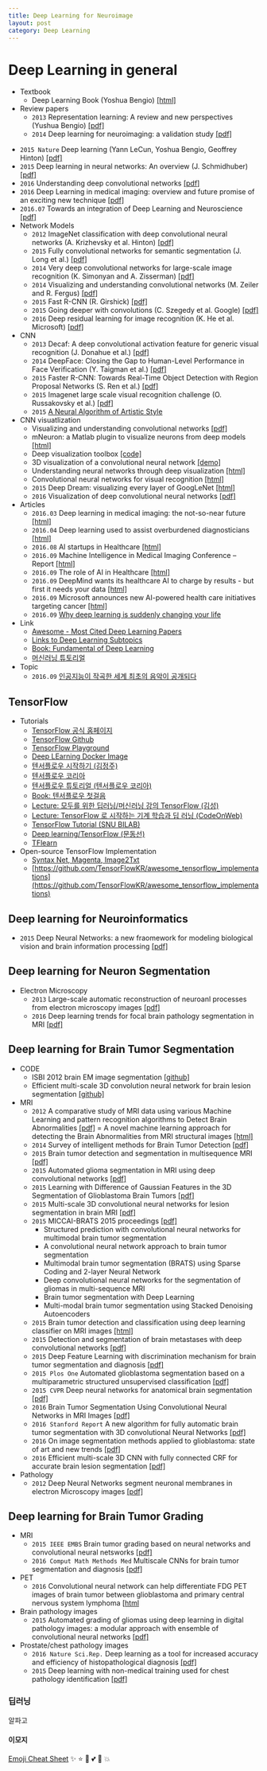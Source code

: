 ```yaml
---
title: Deep Learning for Neuroimage
layout: post
category: Deep Learning
---
```


# Deep Learning in general
* Textbook
  * Deep Learning Book (Yoshua Bengio) [[html]](http://www.deeplearningbook.org/)
* Review papers
  * `2013` Representation learning: A review and new perspectives (Yushua Bengio) [[pdf]](http://www.cl.uni-heidelberg.de/courses/ws14/deepl/BengioETAL12.pdf)
  * `2014` Deep learning for neuroimaging: a validation study [[pdf]](http://journal.frontiersin.org/article/10.3389/fnins.2014.00229/full)
<!--readmore-->
  * `2015 Nature` Deep learning (Yann LeCun, Yoshua Bengio, Geoffrey Hinton) [[pdf]](http://www.nature.com/nature/journal/v521/n7553/full/nature14539.html)
  * `2015` Deep learning in neural networks: An overview (J. Schmidhuber) [[pdf]](http://www2.econ.iastate.edu/tesfatsi/DeepLearningInNeuralNetworksOverview.JSchmidhuber2015.pdf)  
  * `2016` Understanding deep convolutional networks [[pdf]](http://rsta.royalsocietypublishing.org/content/374/2065/20150203)
  * `2016` Deep Learning in medical imaging: overview and future promise of an exciting new technique [[pdf]](http://ieeexplore.ieee.org/stamp/stamp.jsp?arnumber=7463094)
  * `2016.07` Towards an integration of Deep Learning and Neuroscience [[pdf]](http://biorxiv.org/content/biorxiv/early/2016/06/13/058545.full.pdf)  
* Network Models    
  * `2012` ImageNet classification with deep convolutional neural networks (A. Krizhevsky et al. Hinton) [[pdf]](http://papers.nips.cc/paper/4824-imagenet-classification-with-deep-convolutional-neural-networks.pdf)
  * `2015` Fully convolutional networks for semantic segmentation (J. Long et al.) [[pdf]](http://www.cv-foundation.org/openaccess/content_cvpr_2015/papers/Long_Fully_Convolutional_Networks_2015_CVPR_paper.pdf)
  * `2014` Very deep convolutional networks for large-scale image recognition (K. Simonyan and A. Zisserman) [[pdf]](http://arxiv.org/pdf/1409.1556)
  * `2014` Visualizing and understanding convolutional networks (M. Zeiler and R. Fergus) [[pdf]](http://arxiv.org/pdf/1311.2901)
  * `2015` Fast R-CNN (R. Girshick) [[pdf]](http://www.cv-foundation.org/openaccess/content_iccv_2015/papers/Girshick_Fast_R-CNN_ICCV_2015_paper.pdf)
  * `2015` Going deeper with convolutions (C. Szegedy et al. Google) [[pdf]](http://www.cv-foundation.org/openaccess/content_cvpr_2015/papers/Szegedy_Going_Deeper_With_2015_CVPR_paper.pdf)
  * `2016` Deep residual learning for image recognition (K. He et al. Microsoft) [[pdf]](http://arxiv.org/pdf/1512.03385)  
* CNN
  * `2013` Decaf: A deep convolutional activation feature for generic visual recognition (J. Donahue et al.) [[pdf]](http://arxiv.org/pdf/1310.1531)
  * `2014` DeepFace: Closing the Gap to Human-Level Performance in Face Verification (Y. Taigman et al.) [[pdf]](http://www.cv-foundation.org/openaccess/content_cvpr_2014/papers/Taigman_DeepFace_Closing_the_2014_CVPR_paper.pdf)
  * `2015` Faster R-CNN: Towards Real-Time Object Detection with Region Proposal Networks (S. Ren et al.) [[pdf]](http://papers.nips.cc/paper/5638-faster-r-cnn-towards-real-time-object-detection-with-region-proposal-networks.pdf)  
  * `2015` Imagenet large scale visual recognition challenge (O. Russakovsky et al.) [[pdf]](http://arxiv.org/pdf/1409.0575)  
  * `2015` [A Neural Algorithm of Artistic Style](http://sanghyukchun.github.io/92)    
* CNN visuatlization
  * Visualizing and understanding convolutional networks [[pdf]](http://www.cs.nyu.edu/~fergus/papers/zeilerECCV2014.pdf)
  * mNeuron: a Matlab plugin to visualize neurons from deep models [[html]](http://vision03.csail.mit.edu/cnn_art/index.html)
  * Deep visualization toolbox [[code]](https://github.com/yosinski/deep-visualization-toolbox)
  * 3D visualization of a convolutional neural network [[demo]](http://scs.ryerson.ca/~aharley/vis/conv/)
  * Understanding neural networks through deep visualization [[html]](http://yosinski.com/deepvis)
  * Convolutional neural networks for visual recognition [[html]](http://cs231n.github.io/understanding-cnn/)
  * `2015` Deep Dream: visualizing every layer of GoogLeNet [[html]](http://www.pyimagesearch.com/2015/08/03/deep-dream-visualizing-every-layer-of-googlenet/)
  * `2016` Visualization of deep convolutional neural networks [[pdf]](http://openscholarship.wustl.edu/cgi/viewcontent.cgi?article=1150&context=eng_etds)   
* Articles
  * `2016.03` Deep learning in medical imaging: the not-so-near future [[html]](http://www.diagnosticimaging.com/pacs-and-informatics/deep-learning-medical-imaging-not-so-near-future)
  * `2016.04` Deep learning used to assist overburdened diagnosticians [[html]](https://www.sciencedaily.com/releases/2016/04/160404134050.htm)
  * `2016.08` AI startups in Healthcare [[html]](https://www.cbinsights.com/blog/artificial-intelligence-startups-healthcare/)
  * `2016.09` Machine Intelligence in Medical Imaging Conference – Report [[html]](http://n2value.com/blog/machine-intelligence-in-medical-imaging-conference-report)
  * `2016.09` The role of AI in Healthcare [[html]](https://www.linkedin.com/pulse/role-ai-healthcare-in-depth-guide-thomas-riisgaard-hansen)
  * `2016.09` DeepMind wants its healthcare AI to charge by results - but first it needs your data [[html]](https://techcrunch.com/2016/09/20/deepmind-wants-its-healthcare-ai-to-charge-by-results-but-first-it-needs-your-data/)
  * `2016.09` Microsoft announces new AI-powered health care initiatives targeting cancer [[html]]( http://www.theverge.com/2016/9/20/12986314/microsoft-ai-healthcare-project-hanover-cancer)
  * `2016.09` [Why deep learning is suddenly changing your life](http://fortune.com/ai-artificial-intelligence-deep-machine-learning/)  
* Link
  * [Awesome - Most Cited Deep Learning Papers](https://github.com/terryum/awesome-deep-learning-papers)
  * [Links to Deep Learning Subtopics](http://memkite.com/deep-learning-bibliography/)
  * [Book: Fundamental of Deep Learning](https://tensorflowkorea.wordpress.com/2016/04/18/fundamental-of-deep-learning-preview/)    
  * [머신러닝 튜토리얼](http://laonple.blog.me/220463627091)
* Topic
  * `2016.09` [인공지능이 작곡한 세계 최초의 음악이 공개되다](http://visla.kr/?p=45671)

## TensorFlow
* Tutorials
  * [TensorFlow 공식 홈페이지](http://tensorflow.org)
  * [TensorFlow Github](https://github.com/tensorflow/tensorflow/releases)
  * [TensorFlow Playground](http://playground.tensorflow.org/)
  * [Deep LEarning Docker Image](https://hub.docker.com/r/imcomking/bi_deeplearning/)
  * [텐서플로우 시작하기 (김정주)](https://gist.github.com/haje01/202ac276bace4b25dd3f)
  * [텐서플로우 코리아](https://tensorflowkorea.wordpress.com/)
  * [텐서플로우 튜토리얼 (텐서플로우 코리아)](https://tensorflowkorea.wordpress.com/2015/12/04/%ED%85%90%EC%84%9C%ED%94%8C%EB%A1%9C%EC%9A%B0-%ED%8A%9C%ED%86%A0%EB%A6%AC%EC%96%BC-1/comment-page-1/)
  * [Book: 텐서플로우 첫걸음](https://tensorflowkorea.wordpress.com/2015/12/04/%ED%85%90%EC%84%9C%ED%94%8C%EB%A1%9C%EC%9A%B0-%ED%8A%9C%ED%86%A0%EB%A6%AC%EC%96%BC-1/comment-page-1/)  
  * [Lecture: 모두를 위한 딥러닝/머신러닝 강의 TensorFlow (김성)](http://hunkim.github.io/ml/)
  * [Lecture: TensorFlow 로 시작하는 기계 학습과 딥 러닝 (CodeOnWeb)](https://codeonweb.com/course/7e8c4944-308e-410e-85aa-644624613741)
  * [TensorFlow Tutorial (SNU BILAB)](https://github.com/bi-lab/deeplearning_tutorial/blob/master/Deep_RL_tensorflow/TensorFlow_Tutorial.ipynb)
  * [Deep learning/TensorFlow (문동선)](http://dsmoon.tistory.com/category/Deep%20Learning/TensorFlow)
  * [TFlearn](http://tflearn.org/)    
* Open-source TensorFlow Implementation
  * [Syntax Net, Magenta, Image2Txt](https://github.com/tensorflow/models)
  * [https://github.com/TensorFlowKR/awesome_tensorflow_implementations](https://github.com/TensorFlowKR/awesome_tensorflow_implementations)  

## Deep learning for Neuroinformatics
  * `2015` Deep Neural Networks: a new fraomework for modeling biological vision and brain information processing [[pdf]](http://www.annualreviews.org/doi/pdf/10.1146/annurev-vision-082114-035447)

## Deep learning for Neuron Segmentation
* Electron Microscopy  
  * `2013` Large-scale automatic reconstruction of neuroanl processes from electron microscopy images [[pdf]](https://arxiv.org/pdf/1303.7186.pdf)
  * `2016` Deep learning trends for focal brain pathology segmentation in MRI [[pdf]](https://arxiv.org/pdf/1607.05258.pdf)

## Deep learning for Brain Tumor Segmentation
* CODE
  * ISBI 2012 brain EM image segmentation [[github]](https://github.com/ahmed-fakhry/dive)
  * Efficient multi-scale 3D convolution neural network for brain lesion segmentation [[github]](https://github.com/Kamnitsask/deepmedic)
* MRI
  * `2012` A comparative study of MRI data using various Machine Learning and pattern recognition algorithms to Detect Brain Abnormalities [[pdf]](http://crpit.com/confpapers/CRPITV134Singh.pdf) = A novel machine learning approach for detecting the Brain Abnormalities from MRI structural images [[html]](http://link.springer.com/chapter/10.1007%2F978-3-642-34123-6_9#page-1)
  * `2014` Survey of intelligent methods for Brain Tumor Detection [[pdf]](http://www.ijcsi.org/papers/IJCSI-11-5-1-108-117.pdf)
  * `2015` Brain tumor detection and segmentation in multisequence MRI [[pdf]](https://www.vutbr.cz/www_base/zav_prace_soubor_verejne.php?file_id=109549)
  * `2015` Automated glioma segmentation in MRI using deep convolutional networks  [[pdf]](http://www.diva-portal.org/smash/get/diva2:841518/FULLTEXT01.pdf)
  * `2015` Learning with Difference of Gaussian Features in the 3D Segmentation of Glioblastoma Brain Tumors [[pdf]](http://cs229.stanford.edu/proj2015/277_report.pdf)
  * `2015` Multi-scale 3D convolutional neural networks for lesion segmentation in brain MRI [[pdf]](http://www.doc.ic.ac.uk/~bglocker/pdfs/kamnitsas2015isles.pdf)
  * `2015` MICCAI-BRATS 2015 proceedings [[pdf]](http://people.csail.mit.edu/menze/papers/proceedings_miccai_brats_2015.pdf)
    * Structured prediction with convolutional neural networks for multimodal brain tumor segmentation
    * A convolutional neural network approach to brain tumor segmentation
    * Multimodal brain tumor segmentation (BRATS) using Sparse Coding and 2-layer Neural Network
    * Deep convolutional neural networks for the segmentation of gliomas in multi-sequence MRI
    * Brain tumor segmentation with Deep Learning
    * Multi-modal brain tumor segmentation using Stacked Denoising Autoencoders
  * `2015` Brain tumor detection and classification using deep learning classifier on MRI images  [[html]](http://www.maxwellsci.com/jp/abstract.php?jid=RJASET&no=547&abs=08)
  * `2015` Detection and segmentation of brain metastases with deep convolutional networks [[pdf]](http://www.diva-portal.se/smash/get/diva2:853460/FULLTEXT01.pdf)
  * `2015` Deep Feature Learning with discrimination mechanism for brain tumor segmentation and diagnosis [[pdf]](http://ieeexplore.ieee.org/stamp/stamp.jsp?arnumber=7415818)
  * `2015 Plos One` Automated glioblastoma segmentation based on a multiparametric structured unsupervised classification [[pdf]](http://journals.plos.org/plosone/article?id=10.1371/journal.pone.0125143)
  * `2015 CVPR` Deep neural networks for anatomical brain segmentation [[pdf]](https://www.semanticscholar.org/paper/Deep-neural-networks-for-anatomical-brain-Br%C3%A9bisson-Montana/1689c752d566a2b3bdee46d0b87d7623c66218d0)
  * `2016` Brain Tumor Segmentation Using Convolutional Neural Networks in MRI Images [[pdf]](http://ieeexplore.ieee.org/document/7426413/?tp=&arnumber=7426413&punumber%3D42)
  * `2016 Stanford Report` A new algorithm for fully automatic brain tumor segmentation with 3D convolutional Neural Networks [[pdf]](http://cs231n.stanford.edu/reports2016/322_Report.pdf)
  * `2016` On image segmentation methods applied to glioblastoma: state of art and new trends [[pdf]](https://hal.archives-ouvertes.fr/hal-01325355/document)
  * `2016` Efficient multi-scale 3D CNN with fully connected CRF for accurate brain lesion segmentation [[pdf]](http://arxiv.org/pdf/1603.05959v2.pdf)
* Pathology
  * `2012` Deep Neural Networks segment neuronal membranes in electron Microscopy images [[pdf]](http://papers.nips.cc/paper/4741-deep-neural-networks-segment-neuronal-membranes-in-electron-microscopy-images)

## Deep learning for Brain Tumor Grading
* MRI
  * `2015 IEEE EMBS` Brain tumor grading based on neural networks and convolutional neural netsworks [[pdf]](http://www.ncbi.nlm.nih.gov/pubmed/26736358)
  * `2016 Comput Math Methods Med` Multiscale CNNs for brain tumor segmentation and diagnosis [[pdf]](http://www.ncbi.nlm.nih.gov/pmc/articles/PMC4812495/pdf/CMMM2016-8356294.pdf)
* PET
  * `2016` Convolutional neural network can help differentiate FDG PET images of brain tumor between glioblastoma and primary central nervous system lymphoma [[html](http://jnm.snmjournals.org/content/57/supplement_2/1855?related-urls=yes&legid=jnumed;57/supplement_2/1855)
* Brain pathology images
  * `2015` Automated grading of gliomas using deep learning in digital pathology images: a modular approach with ensemble of convolutional neural networks [[pdf]](http://www.ncbi.nlm.nih.gov/pmc/articles/PMC4765616/pdf/2243353.pdf)
* Prostate/chest pathology images
  * `2016 Nature Sci.Rep.` Deep learning as a tool for increased accuracy and efficiency of histopathological diagnosis [[pdf]](http://www.nature.com/articles/srep26286)
  * `2015` Deep learning with non-medical training used for chest pathology identification [[pdf]](https://www.cs.tau.ac.il/~wolf/papers/SPIE15chest.pdf)

### 딥러닝
알파고

#### 이모지
[Emoji Cheat Sheet](http://www.webpagefx.com/tools/emoji-cheat-sheet/)
:sparkles: :star: :star2: :two_hearts: :gift_heart:  :boom:

